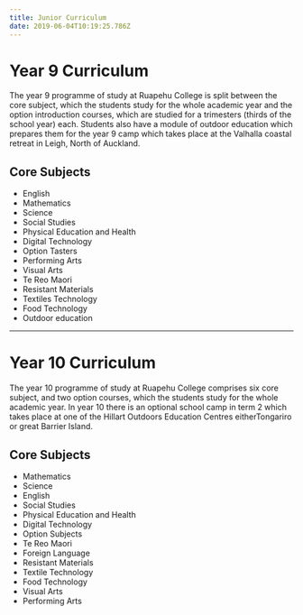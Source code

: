 ```yaml
---
title: Junior Curriculum
date: 2019-06-04T10:19:25.786Z
---
```

# Year 9 Curriculum

The year 9 programme of study at Ruapehu College is split between the core subject, which the students study for the whole academic year and the option introduction courses, which are studied for a trimesters (thirds of the school year) each. Students also have a module of outdoor education which prepares them for  the year 9 camp which takes place at the Valhalla coastal retreat in Leigh, North of Auckland.

## Core Subjects

* English 
* Mathematics
* Science 
* Social Studies 
* Physical Education and Health 
* Digital Technology
* Option Tasters
* Performing Arts 
* Visual Arts
* Te Reo Maori
* Resistant Materials 
* Textiles Technology
* Food Technology
* Outdoor education  

- - -

# Year 10 Curriculum

The year 10 programme of study at Ruapehu College comprises six core subject, and two option courses, which the students study for the whole academic year. In year 10 there is an optional school camp in term 2 which takes place at one of the Hillart Outdoors Education Centres eitherTongariro or great Barrier Island.

## Core Subjects

* Mathematics
* Science
* English 
* Social Studies 
* Physical Education and Health
* Digital Technology
* Option Subjects
* Te Reo Maori
* Foreign Language 
* Resistant Materials 
* Textile Technology 
* Food Technology 
* Visual Arts 
* Performing Arts
